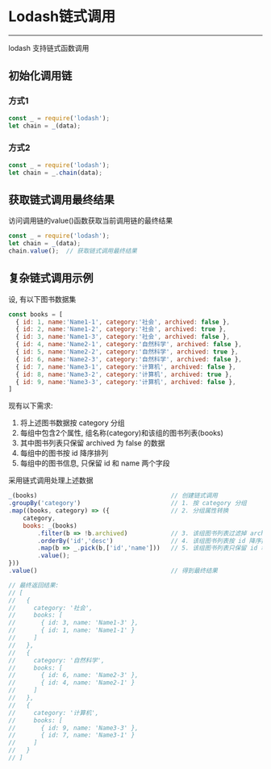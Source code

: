 # Lodash链式调用

---

lodash 支持链式函数调用

## 初始化调用链

### 方式1

```javascript
const _ = require('lodash');
let chain = _(data);
```

### 方式2

```javascript
const _ = require('lodash');
let chain = _.chain(data);
```

## 获取链式调用最终结果

访问调用链的value()函数获取当前调用链的最终结果

```javascript
const _ = require('lodash');
let chain = _(data);
chain.value();  // 获取链式调用最终结果
```

## 复杂链式调用示例

设, 有以下图书数据集

```javascript
const books = [
  { id: 1, name:'Name1-1', category:'社会', archived: false },
  { id: 2, name:'Name1-2', category:'社会', archived: true },
  { id: 3, name:'Name1-3', category:'社会', archived: false },
  { id: 4, name:'Name2-1', category:'自然科学', archived: false },
  { id: 5, name:'Name2-2', category:'自然科学', archived: true },
  { id: 6, name:'Name2-3', category:'自然科学', archived: false },
  { id: 7, name:'Name3-1', category:'计算机', archived: false },
  { id: 8, name:'Name3-2', category:'计算机', archived: true },
  { id: 9, name:'Name3-3', category:'计算机', archived: false },
]
```

现有以下需求:
1. 将上述图书数据按 category 分组
2. 每组中包含2个属性, 组名称(category)和该组的图书列表(books)
3. 其中图书列表只保留 archived 为 false 的数据
4. 每组中的图书按 id 降序排列
5. 每组中的图书信息, 只保留 id 和 name 两个字段

采用链式调用处理上述数据

```javascript
_(books)                                     // 创建链式调用
.groupBy('category')                         // 1. 按 category 分组
.map((books, category) => ({                 // 2. 分组属性转换
	category,
	books: _(books)
        .filter(b => !b.archived)            // 3. 该组图书列表过滤掉 archived 为 true 的值
        .orderBy('id','desc')                // 4. 该组图书列表按 id 降序排序
        .map(b => _.pick(b,['id','name']))   // 5. 该组图书列表只保留 id 和 name 两个属性
        .value();
}))
.value()                                     // 得到最终结果

// 最终返回结果:
// [
//   {
//     category: '社会',
//     books: [
//       { id: 3, name: 'Name1-3' },
//       { id: 1, name: 'Name1-1' }
//     ]
//   },
//   {
//     category: '自然科学',
//     books: [
//       { id: 6, name: 'Name2-3' },
//       { id: 4, name: 'Name2-1' }
//     ]
//   },
//   {
//     category: '计算机',
//     books: [
//       { id: 9, name: 'Name3-3' },
//       { id: 7, name: 'Name3-1' }
//     ]
//   }
// ]
```
